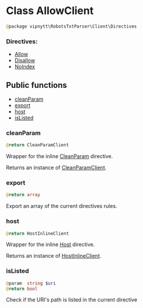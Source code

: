 # Class AllowClient
```php
@package vipnytt\RobotsTxtParser\Client\Directives
```

### Directives:
- [Allow](../Directives.md#allow)
- [Disallow](../Directives.md#disallow)
- [NoIndex](../Directives.md#noindex)

## Public functions
- [cleanParam](#cleanparam)
- [export](#export)
- [host](#host)
- [isListed](#isListed)

### cleanParam
```php
@return CleanParamClient
```
Wrapper for the inline [CleanParam](../Directives.md#cleanparam) directive.

Returns an instance of [CleanParamClient](CleanParamClient.md).

### export
```php
@return array
```
Export an array of the current directives rules.

### host
```php
@return HostInlineClient
```
Wrapper for the inline [Host](../Directives.md#host) directive.

Returns an instance of [HostInlineClient](Hostinlineclient.md).

### isListed
```php
@param  string $uri
@return bool
```
Check if the URI's path is listed in the current directive
